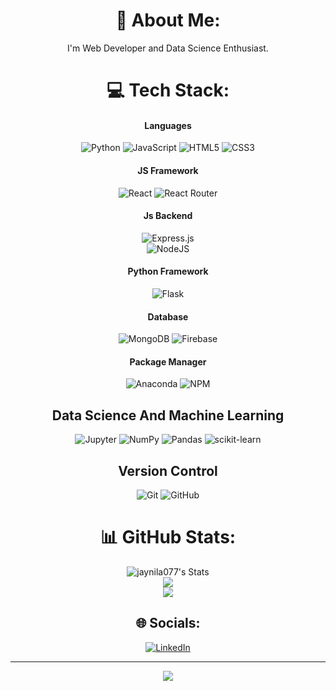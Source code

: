 <div align="center">
  
  # 💫 About Me:
I'm Web Developer and Data Science Enthusiast.<br>

# 💻 Tech Stack:

#### Languages
![Python](https://img.shields.io/badge/python-3670A0?style=for-the-badge&logo=python&logoColor=ffdd54) 
![JavaScript](https://img.shields.io/badge/javascript-%23323330.svg?style=for-the-badge&logo=javascript&logoColor=%23F7DF1E) 
![HTML5](https://img.shields.io/badge/html5-%23E34F26.svg?style=for-the-badge&logo=html5&logoColor=white) 
![CSS3](https://img.shields.io/badge/css3-%231572B6.svg?style=for-the-badge&logo=css3&logoColor=white)

#### JS Framework
![React](https://img.shields.io/badge/react-%2320232a.svg?style=for-the-badge&logo=react&logoColor=%2361DAFB) 
![React Router](https://img.shields.io/badge/React_Router-CA4245?style=for-the-badge&logo=react-router&logoColor=white)
#### Js Backend 
![Express.js](https://img.shields.io/badge/express.js-%23404d59.svg?style=for-the-badge&logo=express&logoColor=%2361DAFB)  
![NodeJS](https://img.shields.io/badge/node.js-6DA55F?style=for-the-badge&logo=node.js&logoColor=white) 
#### Python Framework 
![Flask](https://img.shields.io/badge/flask-%23000.svg?style=for-the-badge&logo=flask&logoColor=white) 
#### Database 
![MongoDB](https://img.shields.io/badge/MongoDB-%234ea94b.svg?style=for-the-badge&logo=mongodb&logoColor=white) 
![Firebase](https://img.shields.io/badge/-Firebase-000?style=for-the-badge&logo=firebase)
#### Package Manager
![Anaconda](https://img.shields.io/badge/Anaconda-%2344A833.svg?style=for-the-badge&logo=anaconda&logoColor=white)
![NPM](https://img.shields.io/badge/-NPM-000?style=for-the-badge&logo=npm)

## Data Science And Machine Learning
![Jupyter](https://img.shields.io/badge/Jupyter-F37626.svg?&style=for-the-badge&logo=Jupyter&logoColor=white)
![NumPy](https://img.shields.io/badge/numpy-%23013243.svg?style=for-the-badge&logo=numpy&logoColor=white) 
![Pandas](https://img.shields.io/badge/pandas-%23150458.svg?style=for-the-badge&logo=pandas&logoColor=white) 
![scikit-learn](https://img.shields.io/badge/scikit--learn-%23F7931E.svg?style=for-the-badge&logo=scikit-learn&logoColor=white)

## Version Control
![Git](https://img.shields.io/badge/-Git-000?style=for-the-badge&logo=git)
![GitHub](https://img.shields.io/badge/-GitHub-000?style=for-the-badge&logo=github)


# 📊 GitHub Stats:
![jaynila077's Stats](https://github-readme-stats.vercel.app/api?username=jaynila077&theme=tokyonight&show_icons=true&hide_border=true&count_private=true)<br/>
![](https://github-readme-streak-stats.herokuapp.com/?user=jaynila077&theme=dark&hide_border=false)<br/>
![](https://github-readme-stats.vercel.app/api/top-langs/?username=jaynila077&theme=dark&hide_border=false&include_all_commits=false&count_private=true&layout=compact)

<!-- ## 🏆 GitHub Trophies
![](https://github-profile-trophy.vercel.app/?username=jaynila077&theme=radical&no-frame=false&no-bg=false&margin-w=4) -->
  
 
## 🌐 Socials:
[![LinkedIn](https://img.shields.io/badge/LinkedIn-%230077B5.svg?logo=linkedin&logoColor=white)](https://linkedin.com/in/jay-nila-9b3676229/) 

---
[![](https://visitcount.itsvg.in/api?id=jaynila077&icon=2&color=5)](https://visitcount.itsvg.in)
  
  

<!-- Proudly created with GPRM ( https://gprm.itsvg.in ) -->

  </div>
  

